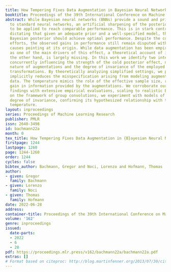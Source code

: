 ```yaml
---
title: How Tempering Fixes Data Augmentation in Bayesian Neural Networks
booktitle: Proceedings of the 39th International Conference on Machine Learning
abstract: While Bayesian neural networks (BNNs) provide a sound and principled alternative
  to standard neural networks, an artificial sharpening of the posterior usually needs
  to be applied to reach comparable performance. This is in stark contrast to theory,
  dictating that given an adequate prior and a well-specified model, the untempered
  Bayesian posterior should achieve optimal performance. Despite the community’s extensive
  efforts, the observed gains in performance still remain disputed with several plausible
  causes pointing at its origin. While data augmentation has been empirically recognized
  as one of the main drivers of this effect, a theoretical account of its role, on
  the other hand, is largely missing. In this work we identify two interlaced factors
  concurrently influencing the strength of the cold posterior effect, namely the correlated
  nature of augmentations and the degree of invariance of the employed model to such
  transformations. By theoretically analyzing simplified settings, we prove that tempering
  implicitly reduces the misspecification arising from modeling augmentations as i.i.d.
  data. The temperature mimics the role of the effective sample size, reflecting the
  gain in information provided by the augmentations. We corroborate our theoretical
  findings with extensive empirical evaluations, scaling to realistic BNNs. By relying
  on the framework of group convolutions, we experiment with models of varying inherent
  degree of invariance, confirming its hypothesized relationship with the optimal
  temperature.
layout: inproceedings
series: Proceedings of Machine Learning Research
publisher: PMLR
issn: 2640-3498
id: bachmann22a
month: 0
tex_title: How Tempering Fixes Data Augmentation in {B}ayesian Neural Networks
firstpage: 1244
lastpage: 1260
page: 1244-1260
order: 1244
cycles: false
bibtex_author: Bachmann, Gregor and Noci, Lorenzo and Hofmann, Thomas
author:
- given: Gregor
  family: Bachmann
- given: Lorenzo
  family: Noci
- given: Thomas
  family: Hofmann
date: 2022-06-28
address:
container-title: Proceedings of the 39th International Conference on Machine Learning
volume: '162'
genre: inproceedings
issued:
  date-parts:
  - 2022
  - 6
  - 28
pdf: https://proceedings.mlr.press/v162/bachmann22a/bachmann22a.pdf
extras: []
# Format based on citeproc: http://blog.martinfenner.org/2013/07/30/citeproc-yaml-for-bibliographies/
---
```

